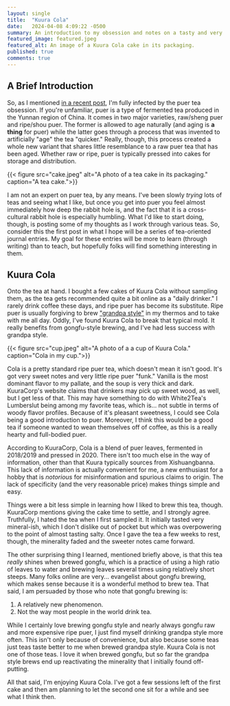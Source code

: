 ```yaml
---
layout: single
title:  "Kuura Cola"
date:   2024-04-08 4:09:22 -0500
summary: An introduction to my obsession and notes on a tasty and very straightforward ripe puer tea.
featured_image: featured.jpeg
featured_alt: An image of a Kuura Cola cake in its packaging.
published: true
comments: true
---
```


## A Brief Introduction

So, as  I mentioned [in a recent post](/posts/2024/04/some-updates/), I'm fully infected by the puer tea obsession. If you're unfamiliar, puer is a type of fermented tea produced in the Yunnan region of China. It comes in two major varieties, raw/sheng puer and ripe/shou puer. The former is allowed to age naturally (and aging is **a thing** for puer) while the latter goes through a process that was invented to artificially "age" the tea "quicker." Really, though, this process created a whole new variant that shares little resemblance to a raw puer tea that has been aged. Whether raw or ripe, puer is typically pressed into cakes for storage and distribution.

{{< figure src="cake.jpeg"  alt="A photo of a tea cake in its packaging." caption="A tea cake.">}}

I am not an expert on puer tea, by any means. I've been slowly _trying_ lots of teas and seeing what I like, but once you get into puer you feel almost immediately how deep the rabbit hole is, and the fact that it is a cross-cultural rabbit hole is especially humbling. What I'd like to start doing, though, is posting some of my thoughts as I work through various teas. So, consider this the first post in what I hope will be a series of tea-oriented journal entries. My goal for these entries will be more to learn (through writing) than to teach, but hopefully folks will find something interesting in them.

## Kuura Cola

Onto the tea at hand. I bought a few cakes of Kuura Cola without sampling them, as the tea gets recommended quite a bit online as a "daily drinker." I rarely drink coffee these days, and ripe puer has become its substitute. Ripe puer is usually forgiving to brew ["grandpa style"](https://marshaln.com/whats-grandpa-style/) in my thermos and to take with me all day. Oddly, I've found Kuura Cola to break that typical mold. It really benefits from gongfu-style brewing, and I've had less success with grandpa style. 

{{< figure src="cup.jpeg"  alt="A photo of a a cup of Kuura Cola." caption="Cola in my cup.">}}

Cola is a pretty standard ripe puer tea, which doesn't mean it isn't good. It's got very sweet notes and very little ripe puer "funk." Vanilla is the most dominant flavor to my pallate, and the soup is very thick and dark. KuuraCorp's website claims that drinkers may pick up sweet wood, as well, but I get less of that. This may have something to do with White2Tea's Lumberslut being among my favorite teas, which is... not subtle in terms of woody flavor profiles. Because of it's pleasant sweetness, I could see Cola being a good introduction to puer. Moreover, I think this would be a good tea if someone wanted to wean themselves off of coffee, as this is a really hearty and full-bodied puer.

According to KuuraCorp, Cola is a blend of puer leaves, fermented in 2018/2019 and pressed in 2020. There isn't too much else in the way of information, other than that Kuura typically sources from Xishuangbanna. This lack of information is actually convenient for me, a new enthusiast for a hobby that is _notorious_ for misinformation and spurious claims to origin. The lack of specificity (and the very reasonable price) makes things simple and easy. 

Things were a bit less simple in learning how I liked to brew this tea, though. KuuraCorp mentions giving the cake time to settle, and I strongly agree. Truthfully, I hated the tea when I first sampled it. It initially tasted very mineral-ish, which I don't dislike out of pocket but which was overpowering to the point of almost tasting salty. Once I gave the tea a few weeks to rest, though, the minerality faded and the sweeter notes came forward.

The other surprising thing I learned, mentioned briefly above, is that this tea _really_ shines when brewed gongfu, which is a practice of using a high ratio of leaves to water and brewing leaves several times using relatively short steeps. Many folks online are very... evangelist about gongfu brewing, which makes sense because it is a wonderful method to brew tea. That said, I am persuaded by those who note that gongfu brewing is:

1. A relatively new phenomenon.
2. Not the way most people in the world drink tea.

While I certainly love brewing gongfu style and nearly always gongfu raw and more expensive ripe puer, I just find myself drinking grandpa style more often. This isn't only because of convenience, but also because some teas just teas taste better to me when brewed grandpa style. Kuura Cola is not one of those teas. I love it when brewed gongfu, but so far the grandpa style brews end up reactivating the minerality that I initially found off-putting.

All that said, I'm enjoying Kuura Cola. I've got a few sessions left of the first cake and then am planning to let the second one sit for a while and see what I think then. 